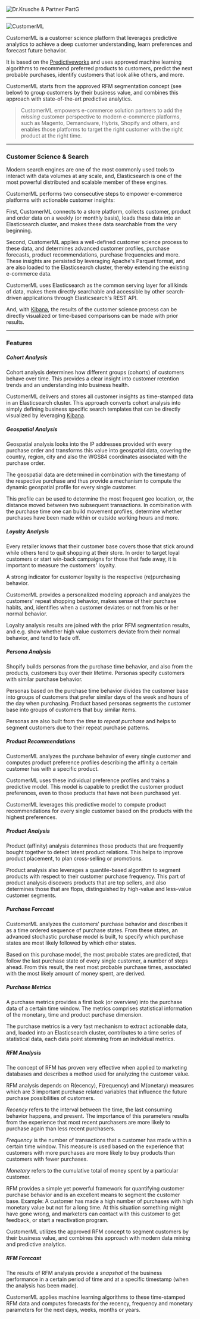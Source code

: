 ![Dr.Krusche & Partner PartG](https://raw.github.com/skrusche63/shopify-insight/master/images/dr_kruscheundpartner_640.png)

---

![CustomerML](https://raw.github.com/skrusche63/shopify-insight/master/images/customerml_320.png)

CustomerML is a customer science platform that leverages predictive analytics to achieve a deep customer understanding,
learn preferences and forecast future behavior. 

It is based on the [Predictiveworks](http://predictiveworks.eu) and uses approved machine learning algorithms to recommend 
preferred products to customers, predict the next probable purchases, identify customers that look alike others, and more.

CustomerML starts from the approved RFM segmentation concept (see below) to group customers by their business value, and combines this 
approach with state-of-the-art predictive analytics.

 
> CustomerML empowers e-commerce solution partners to add the *missing* customer perspective to modern e-commerce 
platforms, such as Magento, Demandware, Hybris, Shopify and others, and enables those platforms to target the right 
customer with the right product at the right time.

---

### Customer Science & Search

Modern search engines are one of the most commonly used tools to interact with data volumes at any scale, and, Elasticsearch 
is one of the most powerful distributed and scalable member of these engines.

CustomerML performs two consecutive steps to empower e-commerce platforms with actionable customer insights:

First, CustomerML connects to a store platform, collects customer, product and order data on a weekly (or monthly basis), loads 
these data into an Elasticsearch cluster, and makes these data searchable from the very beginning.

Second, CustomerML applies a well-defined customer science process to these data, and determines advanced customer profiles, 
purchase forecasts, product recommendations, purchase frequencies and more. These insights are persisted by leveraging Apache's 
Parquet format, and are also loaded to the Elasticsearch cluster, thereby extending the existing e-commerce data.

CustomerML uses Elasticsearch as the common serving layer for all kinds of data, makes them directly searchable and 
accessible by other search-driven applications through Elasticsearch's REST API.

And, with [Kibana](http://www.elasticsearch.org/overview/kibana/), the results of the customer science process can be 
directly visualized or time-based comparisons can be made with prior results.  
 

---

### Features

##### Cohort Analysis

Cohort analysis determines how different groups (cohorts) of customers behave over time. This provides a clear
insight into customer retention trends and an understanding into business health. 

CustomerML delivers and stores all customer insights as time-stamped data in an Elasticsearch cluster. This 
approach converts cohort analysis into simply defining business specific search templates that can be directly 
visualized by leveraging [Kibana](http://www.elasticsearch.org/overview/kibana/).


##### Geospatial Analysis

Geospatial analysis looks into the IP addresses provided with every purchase order and transforms this value 
into geospatial data, covering the country, region, city and also the WGS84 coordinates associated with the 
purchase order.

The geospatial data are determined in combination with the timestamp of the respective purchase and thus 
provide a mechanism to compute the dynamic geospatial profile for every single customer.

This profile can be used to determine the most frequent geo location, or, the distance moved between two subsequent
transactions. In combination with the purchase time one can build movement profiles, determine whether purchases 
have been made within or outside working hours and more.


##### Loyalty Analysis

Every retailer knows that their customer base covers those that stick around while others tend to quit shopping at their store. 
In order to target loyal customers or start win-back campaigns for those that fade away, it is important to measure the customers' 
loyalty.  

A strong indicator for customer loyalty is the respective (re)purchasing behavior. 

CustomerML provides a personalized modeling approach and analyzes the customers' repeat shopping behavior, makes sense of 
their purchase habits, and, identifies when a customer deviates or not from his or her normal behavior. 

Loyalty analysis results are joined with the prior RFM segmentation results, and e.g. show whether high value customers deviate 
from their normal behavior, and tend to fade off.


##### Persona Analysis

Shopify builds personas from the purchase time behavior, and also from the products, customers buy over their lifetime. 
Personas specify customers with similar purchase behavior.

Personas based on the purchase time behavior divides the customer base into groups of customers that prefer similar 
days of the week and hours of the day when purchasing. Product based personas segments the customer base into groups 
of customers that buy similar items. 

Personas are also built from the *time to repeat purchase* and helps to segment customers due to their repeat purchase 
patterns.  


##### Product Recommendations

CustomerML analyzes the purchase behavior of every single customer and computes product preference profiles describing
the affinity a certain customer has with a specific product.

CustomerML uses these individual preference profiles and trains a predictive model. This model is capable to predict the 
customer product preferences, even to those products that have not been purchased yet.  

CustomerML leverages this predictive model to compute product recommendations for every single customer based on the products 
with the highest preferences.


##### Product Analysis

Product (affinity) analysis determines those products that are frequently bought together to detect latent product
relations. This helps to improve product placement, to plan cross-selling or promotions.

Product analysis also leverages a quantile-based algorithm to segment products with respect to their customer purchase 
frequency. This part of product analysis discovers products that are top sellers, and also determines those that are flops, 
distinguished by high-value and less-value customer segments. 


##### Purchase Forecast

CustomerML analyzes the customers' purchase behavior and describes it as a time ordered sequence of purchase states. 
From these states, an advanced stochastic purchase model is built, to specify which purchase states are most likely followed 
by which other states.

Based on this purchase model, the most probable states are predicted, that follow the last purchase state of every single 
customer, a number of steps ahead. From this result, the next most probable purchase times, associated with the most likely 
amount of money spent, are derived. 


##### Purchase Metrics

A purchase metrics provides a first look (or overview) into the purchase data of a certain time window. The metrics comprises 
statistical information of the monetary, time and product purchase dimension.

The purchase metrics is a very fast mechanism to extract actionable data, and, loaded into an Elasticsearch cluster, contributes 
to a time series of statistical data, each data point stemming from an individual metrics.


##### RFM Analysis

The concept of RFM has proven very effective when applied to marketing databases and describes a method 
used for analyzing the customer value.

RFM analysis depends on R(ecency), F(requency) and M(onetary) measures which are 3 important purchase 
related variables that influence the future purchase possibilities of customers.

*Recency* refers to the interval between the time, the last consuming behavior happens, and present. The importance 
of this parameters results from the experience that most recent purchasers are more likely to purchase again than 
less recent purchasers. 

*Frequency* is the number of transactions that a customer has made within a certain time window. This measure is used 
based on the experience that customers with more purchases are more likely to buy products than customers with fewer 
purchases. 

*Monetary* refers to the cumulative total of money spent by a particular customer. 

RFM provides a simple yet powerful framework for quantifying customer purchase behavior and is an excellent means to 
segment the customer base. Example: A customer has made a high number of purchases with high monetary value but not for 
a long time. At this situation something might have gone wrong, and marketers can contact with this customer to get feedback, 
or start a reactivation program.

CustomerML utilizes the approved RFM concept to segment customers by their business value, and combines this 
approach with modern data mining and predictive analytics.


##### RFM Forecast

The results of RFM analysis provide a *snapshot* of the business performance in a certain period of time and at a specific 
timestamp (when the analysis has been made).

CustomerML applies machine learning algorithms to these time-stamped RFM data and computes forecasts for the recency, 
frequency and monetary parameters for the next days, weeks, months or years.





